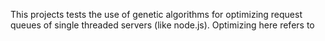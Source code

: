 This projects tests the use of genetic algorithms for optimizing request queues of single threaded servers (like node.js). Optimizing here refers to 
